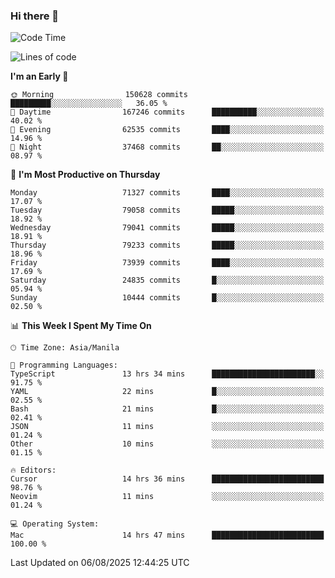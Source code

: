 ### Hi there 👋

<!--START_SECTION:waka-->
![Code Time](http://img.shields.io/badge/Code%20Time-6%2C166%20hrs%2025%20mins-blue)

![Lines of code](https://img.shields.io/badge/From%20Hello%20World%20I%27ve%20Written-143.2%20million%20lines%20of%20code-blue)

**I'm an Early 🐤** 

```text
🌞 Morning                150628 commits      █████████░░░░░░░░░░░░░░░░   36.05 % 
🌆 Daytime                167246 commits      ██████████░░░░░░░░░░░░░░░   40.02 % 
🌃 Evening                62535 commits       ████░░░░░░░░░░░░░░░░░░░░░   14.96 % 
🌙 Night                  37468 commits       ██░░░░░░░░░░░░░░░░░░░░░░░   08.97 % 
```
📅 **I'm Most Productive on Thursday** 

```text
Monday                   71327 commits       ████░░░░░░░░░░░░░░░░░░░░░   17.07 % 
Tuesday                  79058 commits       █████░░░░░░░░░░░░░░░░░░░░   18.92 % 
Wednesday                79041 commits       █████░░░░░░░░░░░░░░░░░░░░   18.91 % 
Thursday                 79233 commits       █████░░░░░░░░░░░░░░░░░░░░   18.96 % 
Friday                   73939 commits       ████░░░░░░░░░░░░░░░░░░░░░   17.69 % 
Saturday                 24835 commits       █░░░░░░░░░░░░░░░░░░░░░░░░   05.94 % 
Sunday                   10444 commits       █░░░░░░░░░░░░░░░░░░░░░░░░   02.50 % 
```


📊 **This Week I Spent My Time On** 

```text
🕑︎ Time Zone: Asia/Manila

💬 Programming Languages: 
TypeScript               13 hrs 34 mins      ███████████████████████░░   91.75 % 
YAML                     22 mins             █░░░░░░░░░░░░░░░░░░░░░░░░   02.55 % 
Bash                     21 mins             █░░░░░░░░░░░░░░░░░░░░░░░░   02.41 % 
JSON                     11 mins             ░░░░░░░░░░░░░░░░░░░░░░░░░   01.24 % 
Other                    10 mins             ░░░░░░░░░░░░░░░░░░░░░░░░░   01.15 % 

🔥 Editors: 
Cursor                   14 hrs 36 mins      █████████████████████████   98.76 % 
Neovim                   11 mins             ░░░░░░░░░░░░░░░░░░░░░░░░░   01.24 % 

💻 Operating System: 
Mac                      14 hrs 47 mins      █████████████████████████   100.00 % 
```


 Last Updated on 06/08/2025 12:44:25 UTC
<!--END_SECTION:waka-->


<!--
**rad182/rad182** is a ✨ _special_ ✨ repository because its `README.md` (this file) appears on your GitHub profile.

Here are some ideas to get you started:

- 🔭 I’m currently working on ...
- 🌱 I’m currently learning ...
- 👯 I’m looking to collaborate on ...
- 🤔 I’m looking for help with ...
- 💬 Ask me about ...
- 📫 How to reach me: ...
- 😄 Pronouns: ...
- ⚡ Fun fact: ...
-->
